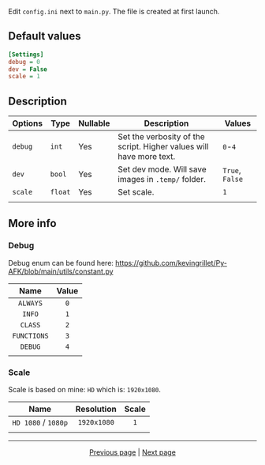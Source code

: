 Edit `config.ini` next to `main.py`. The file is created at first launch.

## Default values

```ini
[Settings]
debug = 0
dev = False
scale = 1
```

## Description

| Options | Type    | Nullable | Description                                                         | Values          |
|---------|---------|----------|---------------------------------------------------------------------|-----------------|
| `debug` | `int`   | Yes      | Set the verbosity of the script. Higher values will have more text. | `0`-`4`         |
| `dev`   | `bool`  | Yes      | Set dev mode. Will save images in `.temp/` folder.                  | `True`, `False` |
| `scale` | `float` | Yes      | Set scale.                                                          | `1`             |
|         |         |          |                                                                     |                 |

## More info

### Debug

Debug enum can be found here: <https://github.com/kevingrillet/Py-AFK/blob/main/utils/constant.py>

|    Name     | Value |
|:-----------:|:-----:|
|  `ALWAYS`   |  `0`  |
|   `INFO`    |  `1`  |
|   `CLASS`   |  `2`  |
| `FUNCTIONS` |  `3`  |
|   `DEBUG`   |  `4`  |
|             |       |

### Scale

Scale is based on mine: `HD` which is: `1920x1080`.

|        Name         | Resolution  | Scale |
|:-------------------:|:-----------:|:-----:|
| `HD 1080` / `1080p` | `1920x1080` |  `1`  |
|                     |             |       |

<hr>

<div align="center">
<a href="https://github.com/kevingrillet/Py-AFK/wiki/Home">Previous page</a>
|
<a href="https://github.com/kevingrillet/Py-AFK/wiki/Sources">Next page</a>
</div>
